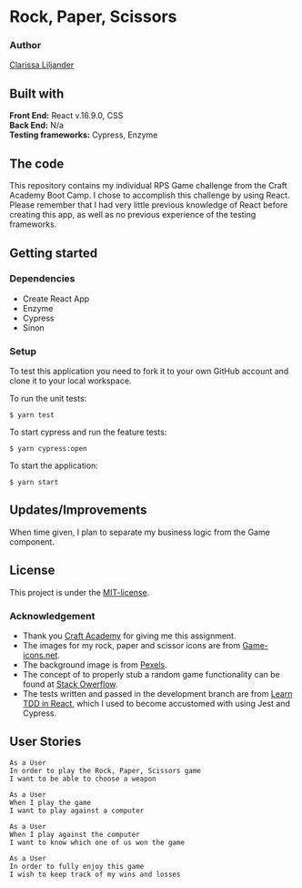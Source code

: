# Rock, Paper, Scissors 
### Author  
[Clarissa Liljander](https://github.com/clalil) 
## Built with  
**Front End:** React v.16.9.0, CSS  
**Back End:** N/a  
**Testing frameworks:** Cypress, Enzyme 
## The code   
This repository contains my individual RPS Game challenge from the Craft Academy Boot Camp. I chose to accomplish this challenge by using React. Please remember that I had very little previous knowledge of React before creating this app, as well as no previous experience of the testing frameworks.   
## Getting started
### Dependencies  
* Create React App    
* Enzyme
* Cypress 
* Sinon

### Setup   
To test this application you need to fork it to your own GitHub account and clone it to your local workspace.  

To run the unit tests:  
```
$ yarn test
```  
To start cypress and run the feature tests:  
```
$ yarn cypress:open
```
To start the application:
```
$ yarn start
```

## Updates/Improvements  
When time given, I plan to separate my business logic from the Game component.  

## License  
This project is under the [MIT-license](https://en.wikipedia.org/wiki/MIT_License).

### Acknowledgement  
- Thank you [Craft Academy](https://craftacademy.se) for giving me this assignment.  
- The images for my rock, paper and scissor icons are from [Game-icons.net](https://game-icons.net).
- The background image is from [Pexels](https://www.pexels.com).
- The concept of to properly stub a random game functionality can be found at [Stack Owerflow](https://stackoverflow.com/questions/10515000/how-to-test-with-math-random-in-javascript/10516416).
- The tests written and passed in the development branch are from [Learn TDD in React](https://learntdd.in/react/), which I used to become accustomed with using Jest and Cypress. 

## User Stories  
```
As a User  
In order to play the Rock, Paper, Scissors game    
I want to be able to choose a weapon     

As a User  
When I play the game    
I want to play against a computer   

As a User  
When I play against the computer   
I want to know which one of us won the game  

As a User  
In order to fully enjoy this game    
I wish to keep track of my wins and losses  
```